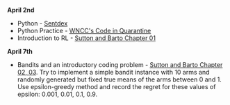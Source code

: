 **April 2nd**
* Python - [Sentdex](https://www.youtube.com/watch?v=eXBD2bB9-RA&list=PLQVvvaa0QuDeAams7fkdcwOGBpGdHpXln)
* Python Practice - [WNCC's Code in Quarantine](https://github.com/wncc/CodeInQuarantine/tree/master/Week_1_Python)
* Introduction to RL - [Sutton and Barto Chapter 01](http://incompleteideas.net/book/RLbook2018trimmed.pdf)

**April 7th**
* Bandits and an introductory coding problem - [Sutton and Barto Chapter 02, 03](http://incompleteideas.net/book/RLbook2018trimmed.pdf). Try to implement a simple bandit instance with 10 arms and randomly generated but fixed true means of the arms between 0 and 1. Use epsilon-greedy method and record the regret for these values of epsilon: 0.001, 0.01, 0.1, 0.9.
